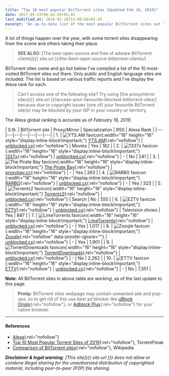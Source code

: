 ```yaml
---
title: "Top 10 most popular BitTorrent sites [Updated Feb 16, 2019]"
date: 2017-05-23T06:43:58+05:45
last_modified_at: 2019-02-16T14:00:00+05:45
excerpt: "An up-to-date list of the most popular BitTorrent sites out there."
---
```


A lot of things happen over the year, with some torrent sites disappearing from the scene and others taking their place.

> **SEE ALSO**: [The best open-source and free of adware BitTorrent clients]({{ site.url }}/the-best-open-source-bittorrent-clients/)

BitTorrent sites come and go but below I've compiled a list of the 10 most-visited BitTorrent sites out there. Only public and English language sites are included. The list is based on various traffic reports and I've display the Alexa rank for each.

> Can't access one of the following site? Try using [the proxy/mirror sites]({{ site.url }}/access-your-favourite-blocked-bittorrent-sites/) because due to copyright issues (one of) your favourite BitTorrent site(s) may be blocked by your ISP in your country or territory.

The Alexa global ranking is accurate as of *February 16, 2019*.

| S.N. | BitTorrent site | Proxy/Mirror | Specialization | RSS | Alexa Rank |
|---|---|---|---|---|---|---|
| 1. | ![YTS.AM favicon](https://unblocked-pw.github.io/ico/yts.ico){:width="16" height="16" style="display:inline-block!important;"} [YTS.AM](http://yts.am){:rel="nofollow"} | [unblocked.cx](http://yts.unblocked.cx){:rel="nofollow"} | Movies | Yes | 182 |
| 2. | ![1337x favicon](https://unblocked-pw.github.io/ico/1337x.ico){:width="16" height="16" style="display:inline-block!important;"} [1337x](http://1337x.to){:rel="nofollow"} | [unblocked.cx](http://1337x.unblocked.cx){:rel="nofollow"} | - | No  | 241 |
| 3. | ![The Pirate Bay favicon](https://unblocked-pw.github.io/ico/pirateproxy.ico){:width="16" height="16" style="display:inline-block!important;"} [The Pirate Bay](http://thepiratebay.org){:rel="nofollow"} | [proxybay.cc](http://proxybay.cc/){:rel="nofollow"} | - | Yes | 263 |
| 4. | ![RARBG favicon](https://unblocked-pw.github.io/ico/rarbg.ico){:width="16" height="16" style="display:inline-block!important;"} [RARBG](http://rarbg.to){:rel="nofollow"} | [unblocked.cx](http://rarbg.unblocked.cx){:rel="nofollow"} | - | Yes | 323 |
| 5. | ![Torrentz2 favicon](https://unblocked-pw.github.io/ico/torrentz.ico){:width="16" height="16" style="display:inline-block!important;"} [Torrentz2](http://torrentz2.eu){:rel="nofollow"} | [unblocked.cx](http://torrentz2.unblocked.cx){:rel="nofollow"} | Search | No | 555 |
| 6. | ![EZTV favicon](https://unblocked-pw.github.io/ico/eztv.ico){:width="16" height="16" style="display:inline-block!important;"} [EZTV](http://eztv.ag){:rel="nofollow"} | [unblocked.cx](http://eztv.unblocked.cx){:rel="nofollow"} | Television shows | Yes | 897 |
| 7. | ![LimeTorrents favicon](https://unblocked-pw.github.io/ico/limetorrents.ico){:width="16" height="16" style="display:inline-block!important;"} [LimeTorrents](http://www.limetorrents.cc){:rel="nofollow"} | [unblocked.cx](http://limetorrents.unblocked.cx){:rel="nofollow"} | - | Yes | 1,017 |
| 8. | ![Zooqle favicon](https://unblocked-pw.github.io/ico/zooqle.ico){:width="16" height="16" style="display:inline-block!important;"} [Zooqle](http://zooqle.com){:rel="nofollow" data-proofer-ignore=""} | [unblocked.cx](http://zooqle.unblocked.cx){:rel="nofollow"} | - | Yes | 1,901 |
| 9. | ![TorrentDownloads favicon](https://unblocked-pw.github.io/ico/torrentdownloads.ico){:width="16" height="16" style="display:inline-block!important;"} [TorrentDownloads](http://www.torrentdownloads.me){:rel="nofollow"} | [unblocked.cx](http://torrentdownloads.unblocked.cx){:rel="nofollow"} | - | No | 2,262 |
| 10. | ![ETTV favicon](https://unblocked-pw.github.io/ico/ettv.ico){:width="16" height="16" style="display:inline-block!important;"} [ETTV](http://www.ettv.tv){:rel="nofollow"} | [unblocked.cx](http://ettv.unblocked.cx){:rel="nofollow"} | - | No | 7,351 |

**Note**: All BitTorrent sites in above table are *working*, as of the last update to this page.

> **Protip**: BitTorrent sites webpage may contain unwanted ads and pop-ups, so to get rid of this use best ad blocker like [uBlock Origin](http://github.com/gorhill/uBlock){:rel="nofollow"}, or [Adblock Plus](http://adblockplus.org/en/){:rel="nofollow"} for your native browser.

---

#### References

* [Alexa](http://www.alexa.com/siteinfo){:rel="nofollow"}
* [Top 10 Most Popular Torrent Sites of 2019](https://torrentfreak.com/top-10-most-popular-torrent-sites-of-2019/){:rel="nofollow"}, TorrentFreak
* [Comparison of BitTorrent sites](http://en.wikipedia.org/wiki/Comparison_of_BitTorrent_sites){:rel="nofollow"}, Wikipedia

_**Disclaimer & legal warning**: [This site]({{ site.url }}) does not allow or condone illegal sharing for the unauthorized distribution of copyrighted material, including peer-to-peer (P2P) file sharing._
